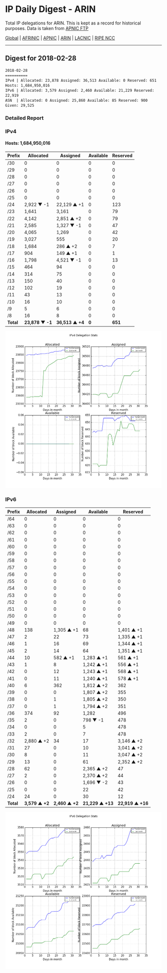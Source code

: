 # IP Daily Digest - ARIN 

Total IP delegations for ARIN. This is kept as a record for historical purposes. Data is taken from [APNIC FTP](https://ftp.apnic.net/)

[Global](https://github.com/csmets/IP-Daily-Digest) | [AFRINIC](https://github.com/csmets/IP-Daily-Digest/tree/master/archives/AFRINIC) | [APNIC](https://github.com/csmets/IP-Daily-Digest/tree/master/archives/APNIC) | [ARIN](https://github.com/csmets/IP-Daily-Digest/tree/master/archives/ARIN) | [LACNIC](https://github.com/csmets/IP-Daily-Digest/tree/master/archives/LACNIC) | [RIPE NCC](https://github.com/csmets/IP-Daily-Digest/tree/master/archives/RIPE_NCC)

---

## Digest for 2018-02-28
```
2018-02-28
==========
IPv4 | Allocated: 23,878 Assigned: 36,513 Available: 0 Reserved: 651 Hosts: 1,684,950,016
IPv6 | Allocated: 3,579 Assigned: 2,460 Available: 21,229 Reserved: 22,919
ASN  | Allocated: 0 Assigned: 25,860 Available: 85 Reserved: 900 Given: 29,525
```

### Detailed Report

### IPv4

#### Hosts: **1,684,950,016**

| Prefix | Allocated | Assigned | Available | Reserved |
| ----- | ----- | ----- | ----- | ----- |
| /30 | 0 | 0 | 0 | 0 |
| /29 | 0 | 0 | 0 | 0 |
| /28 | 0 | 0 | 0 | 0 |
| /27 | 0 | 0 | 0 | 0 |
| /26 | 0 | 0 | 0 | 0 |
| /25 | 0 | 0 | 0 | 0 |
| /24 | 2,922 ▼ -1 | 22,129 ▲ +1 | 0 | 123 |
| /23 | 1,641 | 3,161 | 0 | 79 |
| /22 | 4,142 | 2,851 ▲ +2 | 0 | 79 |
| /21 | 2,585 | 1,327 ▼ -1 | 0 | 47 |
| /20 | 4,065 | 1,269 | 0 | 42 |
| /19 | 3,027 | 555 | 0 | 20 |
| /18 | 1,684 | 286 ▲ +2 | 0 | 7 |
| /17 | 904 | 149 ▲ +1 | 0 | 1 |
| /16 | 1,798 | 4,521 ▼ -1 | 0 | 13 |
| /15 | 464 | 94 | 0 | 0 |
| /14 | 314 | 75 | 0 | 0 |
| /13 | 150 | 40 | 0 | 0 |
| /12 | 102 | 19 | 0 | 0 |
| /11 | 43 | 13 | 0 | 0 |
| /10 | 16 | 10 | 0 | 0 |
| /9 | 5 | 6 | 0 | 0 |
| /8 | 16 | 8 | 0 | 0 |
| **Total** | **23,878 ▼ -1** | **36,513 ▲ +4** | **0** | **651** |

![ipv4-stats](ipv4-figure.png)

### IPv6

| Prefix | Allocated | Assigned | Available | Reserved |
| ----- | ----- | ----- | ----- | ----- |
| /64 | 0 | 0 | 0 | 0 |
| /63 | 0 | 0 | 0 | 0 |
| /62 | 0 | 0 | 0 | 0 |
| /61 | 0 | 0 | 0 | 0 |
| /60 | 0 | 0 | 0 | 0 |
| /59 | 0 | 0 | 0 | 0 |
| /58 | 0 | 0 | 0 | 0 |
| /57 | 0 | 0 | 0 | 0 |
| /56 | 0 | 0 | 0 | 0 |
| /55 | 0 | 0 | 0 | 0 |
| /54 | 0 | 0 | 0 | 0 |
| /53 | 0 | 0 | 0 | 0 |
| /52 | 0 | 0 | 0 | 0 |
| /51 | 0 | 0 | 0 | 0 |
| /50 | 0 | 0 | 0 | 0 |
| /49 | 0 | 0 | 0 | 0 |
| /48 | 138 | 1,305 ▲ +1 | 68 | 1,401 ▲ +1 |
| /47 | 2 | 22 | 73 | 1,335 ▲ +1 |
| /46 | 1 | 16 | 69 | 1,344 ▲ +1 |
| /45 | 2 | 14 | 64 | 1,351 ▲ +1 |
| /44 | 10 | 582 ▲ +1 | 1,283 ▲ +1 | 561 ▲ +1 |
| /43 | 1 | 8 | 1,242 ▲ +1 | 556 ▲ +1 |
| /42 | 0 | 12 | 1,243 ▲ +1 | 568 ▲ +1 |
| /41 | 0 | 11 | 1,240 ▲ +1 | 578 ▲ +1 |
| /40 | 6 | 362 | 1,812 ▲ +2 | 362 |
| /39 | 0 | 0 | 1,807 ▲ +2 | 355 |
| /38 | 0 | 1 | 1,805 ▲ +2 | 350 |
| /37 | 0 | 1 | 1,794 ▲ +2 | 351 |
| /36 | 374 | 92 | 1,282 | 496 |
| /35 | 2 | 0 | 798 ▼ -1 | 478 |
| /34 | 0 | 0 | 5 | 478 |
| /33 | 2 | 0 | 7 | 478 |
| /32 | 2,880 ▲ +2 | 34 | 17 | 3,146 ▲ +2 |
| /31 | 27 | 0 | 10 | 3,041 ▲ +2 |
| /30 | 8 | 0 | 11 | 3,047 ▲ +2 |
| /29 | 13 | 0 | 61 | 2,352 ▲ +2 |
| /28 | 62 | 0 | 2,365 ▲ +2 | 47 |
| /27 | 2 | 0 | 2,370 ▲ +2 | 44 |
| /26 | 0 | 0 | 1,696 ▼ -2 | 43 |
| /25 | 0 | 0 | 22 | 42 |
| /24 | 24 | 0 | 30 | 12 |
| **Total** | **3,579 ▲ +2** | **2,460 ▲ +2** | **21,229 ▲ +13** | **22,919 ▲ +16** |

![ipv6-stats](ipv6-figure.png)